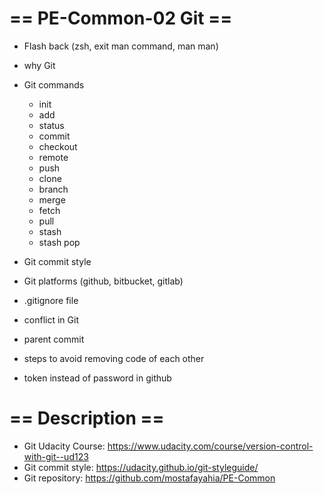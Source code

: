 # == PE-Common-02 Git ==
- Flash back (zsh, exit man command, man man)
- why Git
- Git commands
  - init
  - add
  - status
  - commit
  - checkout
  - remote
  - push
  - clone
  - branch
  - merge
  - fetch
  - pull
  - stash
  - stash pop
  
- Git commit style
- Git platforms (github, bitbucket, gitlab)
- .gitignore file
- conflict in Git
- parent commit
- steps to avoid removing code of each other 
- token instead of password in github

# == Description ==
- Git Udacity Course:
    https://www.udacity.com/course/version-control-with-git--ud123
- Git commit style:
    https://udacity.github.io/git-styleguide/
- Git repository:
    https://github.com/mostafayahia/PE-Common

